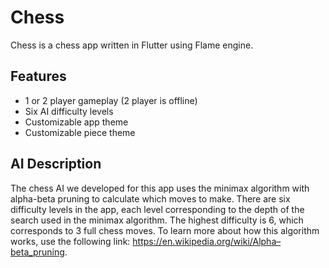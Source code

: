 # Chess

Chess is a chess app written in Flutter using Flame engine.

## Features

- 1 or 2 player gameplay (2 player is offline)
- Six AI difficulty levels
- Customizable app theme
- Customizable piece theme

## AI Description

The chess AI we developed for this app uses the minimax algorithm with alpha-beta pruning to calculate which moves to make. There are six difficulty levels in the app, each level corresponding to the depth of the search used in the minimax algorithm. The highest difficulty is 6, which corresponds to 3 full chess moves. To learn more about how this algorithm works, use the following link: https://en.wikipedia.org/wiki/Alpha–beta_pruning.